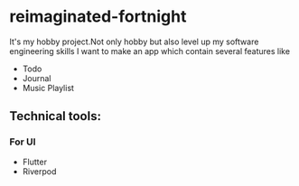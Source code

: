 # reimaginated-fortnight
 It's my hobby project.Not only hobby but also level up my software engineering skills
 I want to make an app which contain several features like
  - Todo
  - Journal
  - Music Playlist

## Technical tools:
 ### For UI
  - Flutter
  - Riverpod